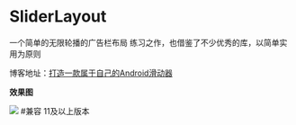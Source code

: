 # SliderLayout
一个简单的无限轮播的广告栏布局
练习之作，也借鉴了不少优秀的库，以简单实用为原则

博客地址：<a href="http://blog.csdn.net/djk_dong/article/details/47325077">打造一款属于自己的Android滑动器 </a>

**效果图**

<img src="https://raw.githubusercontent.com/dongjunkun/SliderLayout/master/art/slideanimation.gif"/>
#兼容
11及以上版本

